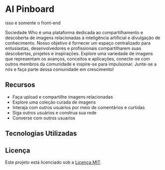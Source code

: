# AI Pinboard

isso e somente o front-end

Sociedade Who é uma plataforma dedicada ao compartilhamento e descoberta de imagens relacionadas à inteligência artificial e divulgação de conhecimento. Nosso objetivo é fornecer um espaço centralizado para entusiastas, desenvolvedores e profissionais  compartilharem suas descobertas, projetos e inspirações. Explore uma variedade de imagens que representam os avanços, conceitos e aplicações, conecte-se com outros membros da comunidade e inspire-se para impulsionar. Junte-se a nós e faça parte dessa comunidade em crescimento!

## Recursos

- Faça upload e compartilhe imagens relacionadas
- Explore uma coleção curada de imagens
- Interaja com outros usuários por meio de comentários e curtidas
- Siga outros usuários e construa sua rede
- Converse com outros usuarios

## Tecnologias Utilizadas


## Licença

Este projeto está licenciado sob a [Licença MIT](LICENSE).
